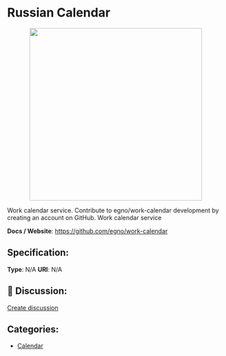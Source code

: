 # Russian Calendar
<p align="center">
    <img width="400" src="https://raw.githubusercontent.com/apis-list/apis-list/apis/russian-calendar/logo_256x256.png" />
</p>

Work calendar service.  Contribute to egno/work-calendar development by creating an account on GitHub. Work calendar service

**Docs / Website**: https://github.com/egno/work-calendar

## Specification:
**Type**:  N/A 
**URI**:  N/A 

## 💬 Discussion:
[Create discussion](link)

## Categories:
- [Calendar](https://github.com/apis-list/apis-list#calendar)





